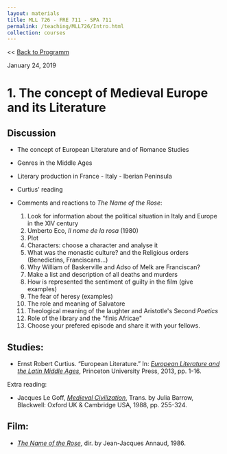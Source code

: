 ```yaml
---
layout: materials
title: MLL 726 - FRE 711 - SPA 711
permalink: /teaching/MLL726/Intro.html
collection: courses
---
```

<< [Back to Programm](index.html)

January 24, 2019

# 1. The concept of Medieval Europe and its Literature



## Discussion 
* The concept of European Literature and of Romance Studies 
* Genres in the Middle Ages 
* Literary production in France - Italy - Iberian Peninsula 
* Curtius' reading 
* Comments and reactions to *The Name of the Rose*:

	1. Look for information about the political situation in Italy and Europe in the XIV century	
	2. Umberto Eco, *Il nome de la rosa* (1980)
	3. Plot
	4. Characters: choose a character and analyse it
	5. What was the monastic culture? and the Religious orders (Benedictins, Franciscans...)
	6. Why William of Baskerville and Adso of Melk are Franciscan?
	7. Make a list and description of all deaths and murders
	8. How is represented the sentiment of guilty in the film (give examples)
	9. The fear of heresy (examples)
	10. The role and meaning of Salvatore
	11. Theological meaning of the laughter and Aristotle's Second *Poetics*
	12. Role of the library and the "finis Africae"
	13. Choose your prefered episode and share it with your fellows. 

## Studies: 
* Ernst Robert Curtius. “European Literature.” In: [*European Literature and the Latin Middle Ages*][1], Princeton University Press, 2013, pp. 1-16.

Extra reading:
* Jacques Le Goff, [*Medieval Civilization*][2], Trans. by Julia Barrow, Blackwell: Oxford UK & Cambridge USA, 1988, pp. 255-324. 
 

## Film:
* [*The Name of the Rose*](https://en.wikipedia.org/wiki/The_Name_of_the_Rose_(film)), dir. by Jean-Jacques Annaud, 1986. 

[1]: https://miami-primo.hosted.exlibrisgroup.com/primo-explore/fulldisplay?docid=TN_jstor_booksj.ctt2854qn&context=PC&vid=uml_new&search_scope=Everything&tab=everything&lang=en_US 
[2]: https://miami-primo.hosted.exlibrisgroup.com/primo-explore/fulldisplay?docid=01UOML_ALMA21156346050002976&context=L&vid=uml_new&search_scope=Everything&isFrbr=true&tab=everything&lang=en_US
